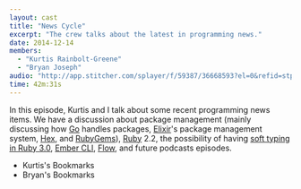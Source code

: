 ```yaml
---
layout: cast
title: "News Cycle"
excerpt: "The crew talks about the latest in programming news."
date: 2014-12-14
members:
  - "Kurtis Rainbolt-Greene"
  - "Bryan Joseph"
audio: "http://app.stitcher.com/splayer/f/59387/36668593?el=0&refid=stpr"
time: 42m:31s
---
```


In this episode, Kurtis and I talk about some recent programming news items. We have a discussion about package management (mainly discussing how [Go](https://golang.org/) handles packages, [Elixir](http://elixir-lang.org/)'s package management system, [Hex](http://hex.pm), and [RubyGems](https://rubygems.org/)), [Ruby](https://www.ruby-lang.org/en/news/2014/11/28/ruby-2-2-0-preview2-released/) 2.2, the possibility of having [soft typing in Ruby 3.0](https://bugs.ruby-lang.org/issues/9999), [Ember CLI](http://www.ember-cli.com/), [Flow](http://flowtype.org/), and future podcasts episodes.

  - Kurtis's Bookmarks
  - Bryan's Bookmarks

